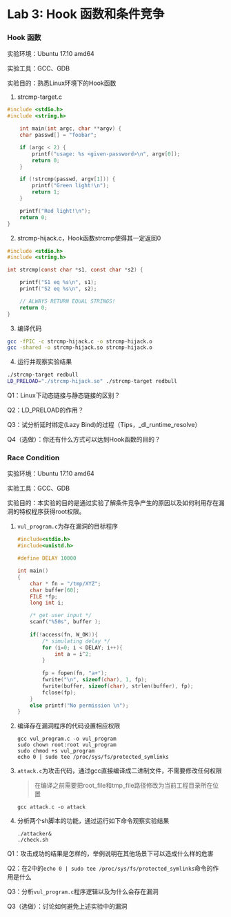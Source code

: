 # Lab 3: Hook 函数和条件竞争
### Hook 函数
实验环境：Ubuntu 17.10 amd64

实验工具：GCC、GDB

实验目的：熟悉Linux环境下的Hook函数

1. strcmp-target.c

```c
#include <stdio.h>
#include <string.h>

	int main(int argc, char **argv) {
	char passwd[] = "foobar";

	if (argc < 2) {
		printf("usage: %s <given-password>\n", argv[0]);
		return 0;
	}

	if (!strcmp(passwd, argv[1])) {
		printf("Green light!\n");
		return 1;
	}

	printf("Red light!\n");
	return 0;
}
```
2. strcmp-hijack.c，Hook函数strcmp使得其一定返回0

```c
#include <stdio.h>
#include <string.h>

int strcmp(const char *s1, const char *s2) {

	printf("S1 eq %s\n", s1);
	printf("S2 eq %s\n", s2);

	// ALWAYS RETURN EQUAL STRINGS!
	return 0;
}
```

3. 编译代码

```sh
gcc -fPIC -c strcmp-hijack.c -o strcmp-hijack.o
gcc -shared -o strcmp-hijack.so strcmp-hijack.o
```

4. 运行并观察实验结果

```sh
./strcmp-target redbull
LD_PRELOAD="./strcmp-hijack.so" ./strcmp-target redbull
```
Q1：Linux下动态链接与静态链接的区别？

Q2：LD_PRELOAD的作用？

Q3：试分析延时绑定(Lazy Bind)的过程（Tips，_dl_runtime_resolve）

Q4（选做）：你还有什么方式可以达到Hook函数的目的？


### Race Condition
实验环境：Ubuntu 17.10 amd64

实验工具：GCC、GDB

实验目的：本实验的目的是通过实验了解条件竞争产生的原因以及如何利用存在漏洞的特权程序获得root权限。

1. `vul_program.c`为存在漏洞的目标程序

   ```c
   #include<stdio.h>
   #include<unistd.h>

   #define DELAY 10000

   int main()
   {
       char * fn = "/tmp/XYZ";
       char buffer[60];
       FILE *fp;
       long int i;

       /* get user input */
       scanf("%50s", buffer );
       
       if(!access(fn, W_OK)){
           /* simulating delay */
           for (i=0; i < DELAY; i++){
               int a = i^2;
           }
           
           fp = fopen(fn, "a+");
           fwrite("\n", sizeof(char), 1, fp);
           fwrite(buffer, sizeof(char), strlen(buffer), fp);
           fclose(fp);
       }
       else printf("No permission \n");
   }
   ```

2. 编译存在漏洞程序的代码设置相应权限

   ```shell
   gcc vul_program.c -o vul_program
   sudo chown root:root vul_program
   sudo chmod +s vul_program
   echo 0 | sudo tee /proc/sys/fs/protected_symlinks
   ```

3. `attack.c`为攻击代码，通过gcc直接编译成二进制文件，不需要修改任何权限

   > 在编译之前需要把root_file和tmp_file路径修改为当前工程目录所在位置

   ```shell
   gcc attack.c -o attack
   ```

4. 分析两个sh脚本的功能，通过运行如下命令观察实验结果

   ```shell
   ./attacker&
   ./check.sh
   ```

Q1：攻击成功的结果是怎样的，举例说明在其他场景下可以造成什么样的危害

Q2：在2中的`echo 0 | sudo tee /proc/sys/fs/protected_symlinks`命令的作用是什么

Q3：分析`vul_program.c`程序逻辑以及为什么会存在漏洞

Q3（选做）：讨论如何避免上述实验中的漏洞
